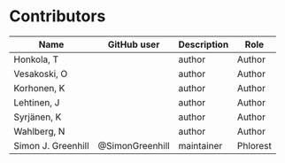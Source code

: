 # Contributors

Name                           | GitHub user | Description | Role
---                            | ---         | --- | ---
Honkola, T                     |  | author | Author
Vesakoski, O                   |  | author | Author
Korhonen, K                    |  | author | Author
Lehtinen, J                    |  | author | Author
Syrjänen, K                    |  | author | Author
Wahlberg, N                    |  | author | Author
Simon J. Greenhill             | @SimonGreenhill | maintainer | Phlorest
